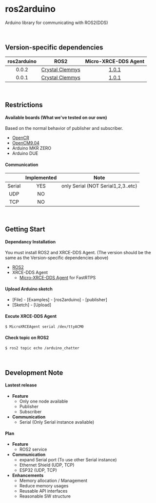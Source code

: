 # ros2arduino
Arduino library for communicating with ROS2(DDS)

<br>

## Version-specific dependencies

|ros2arduino|ROS2|Micro-XRCE-DDS Agent|
|:-:|:-:|:-:|
|0.0.2|[Crystal Clemmys](https://github.com/ros2/ros2/releases/tag/release-crystal-20181214)|[1.0.1](https://github.com/eProsima/Micro-XRCE-DDS-Agent/releases/tag/v1.0.1)|
|0.0.1|[Crystal Clemmys](https://github.com/ros2/ros2/releases/tag/release-crystal-20181214)|[1.0.1](https://github.com/eProsima/Micro-XRCE-DDS-Agent/releases/tag/v1.0.1)|


<br>

## Restrictions

#### Available boards (What we've tested on our own)
Based on the normal behavior of publisher and subscriber.

 - [OpenCR](http://emanual.robotis.com/docs/en/parts/controller/opencr10/)
 - [OpenCM9.04](http://emanual.robotis.com/docs/en/parts/controller/opencm904/)
 - Arduino MKR ZERO
 - Arduino DUE

#### Communication
 ||Implemented|Note|
 |:-:|:-:|:-:|
 |Serial|YES|only Serial (NOT Serial1,2,3..etc)|
 |UDP|NO||
 |TCP|NO||

<br>

## Getting Start

#### Dependancy Installation
You must install ROS2 and XRCE-DDS Agent. (The version should be the same as the Version-specific dependencies above)
 - [ROS2](https://index.ros.org/doc/ros2/Installation/)
 - XRCE-DDS Agent
	 - [Micro-XRCE-DDS Agent](https://micro-xrce-dds.readthedocs.io/en/latest/installation.html#installing-the-agent-stand-alone) for FastRTPS

#### Upload Arduino sketch
 - [File] - [Examples] - [ros2arduino] - [publisher]
 - [Sketch] - [Upload]
 
 
#### Excute XRCE-DDS Agent
```bash
$ MicroXRCEAgent serial /dev/ttyACM0
```

#### Check topic on ROS2
```bash
$ ros2 topic echo /arduino_chatter
```
 
 <br>
 
## Development Note

#### Lastest release
 - **Feature**
    - Only one node available
    - Publisher
    - Subscriber
 - **Communication**
    - Serial (Only Serial instance avaliable)

#### Plan
 - **Feature**
    - ROS2 service
 - **Communication**
    - expand Serial port (To use other Serial instance)
    - Ethernet Shield (UDP, TCP)
    - ESP32 (UDP, TCP)
 - **Enhancements**
    - Memory allocation / Management
    - Reduce memory usages
    - Reusable API interfaces
    - Reasonable SW structure
    

